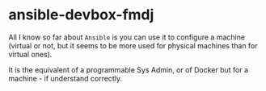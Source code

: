 # ansible-devbox-fmdj

All I know so far about `Ansible` is you can use it to configure a machine (virtual or not, but it seems to be more used for physical machines than for virtual ones).

It is the equivalent of a programmable Sys Admin, or of Docker but for a machine - if understand correctly.
